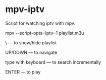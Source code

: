 # mpv-iptv

Script for watching iptv with mpv.

mpv --script-opts=iptv=1 playlist.m3u

\ — to show/hide playlist

UP/DOWN — to navigate

type with keyboard — to search incrementally

ENTER — to play
